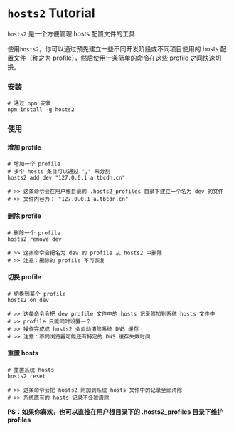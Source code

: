 # `hosts2` Tutorial

`hosts2` 是一个方便管理 hosts 配置文件的工具

使用`hosts2`，你可以通过预先建立一些不同开发阶段或不同项目使用的 hosts 配置文件（称之为 profile），然后使用一条简单的命令在这些 profile 之间快速切换。

### 安装

	# 通过 npm 安装
	npm install -g hosts2
	
### 使用

#### 增加 profile

	# 增加一个 profile
	# 多个 hosts 条目可以通过 "," 来分割
	hosts2 add dev "127.0.0.1 a.tbcdn.cn"
	
	# >> 这条命令会在用户根目录的 .hosts2_profiles 目录下建立一个名为 dev 的文件
	# >> 文件内容为：	"127.0.0.1 a.tbcdn.cn"
	
#### 删除 profile
	
	# 删除一个 profile
	hosts2 remove dev
	
	# >> 这条命令会把名为 dev 的 profile 从 hosts2 中删除
	# >> 注意：删除的 profile 不可恢复
	
#### 切换 profile
	
	# 切换到某个 profile
	hosts2 on dev
	
	# >> 这条命令会把 dev profile 文件中的 hosts 记录附加到系统 hosts 文件中
	# >> profile 只能同时设置一个
	# >> 操作完成成 hosts2 会自动清除系统 DNS 缓存
	# >> 注意：不同浏览器可能还有特定的 DNS 缓存失效时间
	
#### 重置 hosts

	# 重置系统 hosts
	hosts2 reset
	
	# >> 这条命令会把 hosts2 附加到系统 hosts 文件中的记录全部清除
	# >> 系统原有的 hosts 记录不会被清除


**PS：如果你喜欢，也可以直接在用户根目录下的 .hosts2_profiles 目录下维护 profiles**